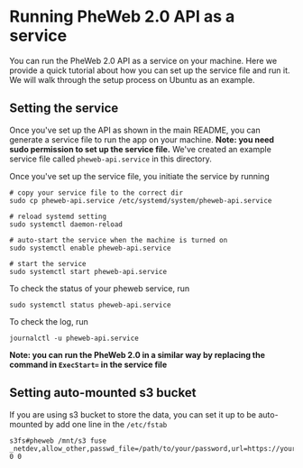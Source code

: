 # Running PheWeb 2.0 API as a service
You can run the PheWeb 2.0 API as a service on your machine. Here we provide a quick tutorial about how you can set up the service file and run it. We will walk through the setup process on Ubuntu as an example.


## Setting the service
Once you've set up the API as shown in the main README, you can generate a service file to run the app on your machine.
**Note: you need sudo permission to set up the service file.**
We've created an example service file called `pheweb-api.service` in this directory. 

Once you've set up the service file, you initiate the service by running
```
# copy your service file to the correct dir
sudo cp pheweb-api.service /etc/systemd/system/pheweb-api.service 

# reload systemd setting
sudo systemctl daemon-reload 

# auto-start the service when the machine is turned on
sudo systemctl enable pheweb-api.service 

# start the service
sudo systemctl start pheweb-api.service 
```
To check the status of your pheweb service, run
```
sudo systemctl status pheweb-api.service
```
To check the log, run
```
journalctl -u pheweb-api.service
```

**Note: you can run the PheWeb 2.0 in a similar way by replacing the command in `ExecStart=` in the service file**

## Setting auto-mounted s3 bucket
If you are using s3 bucket to store the data, you can set it up to be auto-mounted by add one line in the `/etc/fstab`
```
s3fs#pheweb /mnt/s3 fuse _netdev,allow_other,passwd_file=/path/to/your/password,url=https://your/url/,use_cache=/tmp 0 0
```